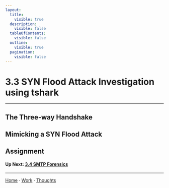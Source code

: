 ```yaml
---
layout:
  title:
    visible: true
  description:
    visible: false
  tableOfContents:
    visible: false
  outline:
    visible: true
  pagination:
    visible: false
---
```


# 3.3 SYN Flood Attack Investigation using tshark

***

## The Three-way Handshake

## Mimicking a SYN Flood Attack

## Assignment

#### Up Next: [3.4 SMTP Forensics](3.4-smtp-forensics.md)

***

[Home](https://sophiecchen.gitbook.io/sophie-chen) ⋅ [Work](https://sophiecchen.gitbook.io/sophie-chen/work) ⋅ [Thoughts](https://sophiecchen.gitbook.io/sophie-chen/thoughts)